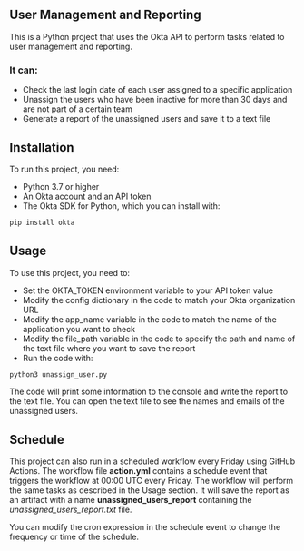 ## User Management and Reporting
This is a Python project that uses the Okta API to perform tasks related to user management and reporting. 
### It can:

- Check the last login date of each user assigned to a specific application
- Unassign the users who have been inactive for more than 30 days and are not part of a certain team
- Generate a report of the unassigned users and save it to a text file

## Installation
To run this project, you need:

- Python 3.7 or higher
- An Okta account and an API token
- The Okta SDK for Python, which you can install with:

```sh
pip install okta
```

## Usage
To use this project, you need to:

- Set the OKTA_TOKEN environment variable to your API token value
- Modify the config dictionary in the code to match your Okta organization URL
- Modify the app_name variable in the code to match the name of the 
application you want to check
- Modify the file_path variable in the code to specify the path and name of the text file where you want to save the report
- Run the code with:

```sh
python3 unassign_user.py
```
The code will print some information to the console and write the report to the text file. You can open the text file to see the names and emails of the unassigned users.

## Schedule
This project can also run in a scheduled workflow every Friday using GitHub Actions. The workflow file **action.yml** contains a schedule event that triggers the workflow at 00:00 UTC every Friday. The workflow will perform the same tasks as described in the Usage section. It will save the report as an artifact with a name **unassigned_users_report** containing the *unassigned_users_report.txt* file. 

You can modify the cron expression in the schedule event to change the frequency or time of the schedule.
